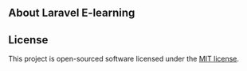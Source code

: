 ## About Laravel E-learning

## License

This project is open-sourced software licensed under the [MIT license](https://opensource.org/licenses/MIT).
